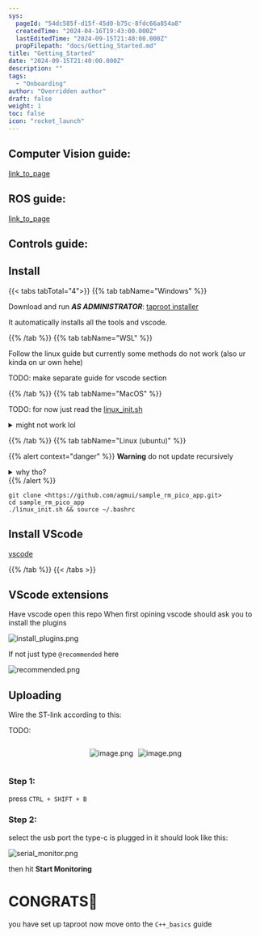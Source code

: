 ```yaml
---
sys:
  pageId: "54dc585f-d15f-45d0-b75c-8fdc66a854a8"
  createdTime: "2024-04-16T19:43:00.000Z"
  lastEditedTime: "2024-09-15T21:40:00.000Z"
  propFilepath: "docs/Getting_Started.md"
title: "Getting_Started"
date: "2024-09-15T21:40:00.000Z"
description: ""
tags:
  - "Onboarding"
author: "Overridden author"
draft: false
weight: 1
toc: false
icon: "rocket_launch"
---
```


## Computer Vision guide:

[link_to_page](86d45bc0-388b-4d26-8848-44f255f73d0e)

## ROS guide:

[link_to_page](3c76c1de-ec8f-46d6-8b0a-294005edc2d5)

## Controls guide:

## Install

{{< tabs tabTotal="4">}}
{{% tab tabName="Windows" %}}

Download and run _**AS ADMINISTRATOR**_: [taproot installer](https://github.com/Thornbots/TeachingFreshies/releases/tag/1.0)

It automatically installs all the tools and vscode.

{{% /tab %}}
{{% tab tabName="WSL" %}}

Follow the linux guide but currently some methods do not work (also ur kinda on ur own hehe)

TODO: make separate guide for vscode section

{{% /tab %}}
{{% tab tabName="MacOS" %}}

TODO: for now just read the [linux_init.sh](https://github.com/agmui/sample_rm_pico_app/blob/main/linux_init.sh)

<details>
<summary>might not work lol</summary>

`brew install libusb pkg-config`

Next install: [vscode](https://code.visualstudio.com/Download)

</details>

{{% /tab %}}
{{% tab tabName="Linux (ubuntu)" %}}

{{% alert context="danger" %}}
**Warning** do not update recursively
<details>
<summary>why tho?</summary>
There are some submodules that may go on for a while (like tinyusb) and I highly
recommend you don't need to get them.
If you want to see what submodules I update just look in `linux_init.sh`
</details>
{{% /alert %}}

```shell
git clone <https://github.com/agmui/sample_rm_pico_app.git>
cd sample_rm_pico_app
./linux_init.sh && source ~/.bashrc
```

## Install VScode

[vscode](https://code.visualstudio.com/Download)

{{% /tab %}}
{{< /tabs >}}

## VScode extensions

Have vscode open this repo
When first opining vscode should ask you to install the plugins

![install_plugins.png](https://prod-files-secure.s3.us-west-2.amazonaws.com/d518164a-d88e-44d1-a4ee-3adb3bd8bce0/89bd30f0-1825-4e77-867b-0a41ce370880/install_plugins.png?X-Amz-Algorithm=AWS4-HMAC-SHA256&X-Amz-Content-Sha256=UNSIGNED-PAYLOAD&X-Amz-Credential=ASIAZI2LB466TJ6DT3TM%2F20250407%2Fus-west-2%2Fs3%2Faws4_request&X-Amz-Date=20250407T032824Z&X-Amz-Expires=3600&X-Amz-Security-Token=IQoJb3JpZ2luX2VjENv%2F%2F%2F%2F%2F%2F%2F%2F%2F%2FwEaCXVzLXdlc3QtMiJHMEUCIQDhw1rgfB7n4Y%2FsPtmB7wwQMuFnCxWXj32canE6hi1ZxwIgUt9HOopstBJo7Z8%2FeP2%2F3cvC6FDlLqXVOwk%2FVK9yQzYq%2FwMIVBAAGgw2Mzc0MjMxODM4MDUiDEmwI6iOnpgH0pBGUyrcA3AQ09UXzWwDc6mzf8VaNMuz07UW1iCf6bDbNiDxeKWfWP7emcdTi%2B%2Bo87bJdyqtsi9jOtX2VdSa0AVTBsJoiJmCk9hSqtdwzS%2BTt5milQhmgP%2BsTNzwRA2uOOhHBwP3pNxqV0Mou884ucoyFsp1c1%2BMqvuhCNcCI%2B7WGFBhSBuRu2zBpgtAYXu9%2Fo2vJR6dzF1hwrWL0RQzY32%2BGDeYWndjgV2W8sJW7QbPIcz6RAjruWiGQDXJ2Wxaay%2BYXAVmCH7nExSYbmB7KGHegGv4wczi29qrBgdZsN7SitowdA%2F6oMcRt3Gxigw%2BLLwX5ck7%2FKM8osW9YW9BbjGNObmXRPVSAqZy%2FuBk59ZDaxDLqKmddwUFfYvAdg1rHnM1MKCREkqZ5iLzQ7AqsGYcKShFoFYI4NTtdlbRTIscWI4u2rxRZFOOl8LphsMGMn0Ozf5nS4ZCoKkQl%2BQWZjnOoJnKkGi%2FHcE%2BJ92bVUnsHOHz8AzujuTKGLYApMlVPU1FtnRInsghVxgvyOJ%2BhGq%2FHyKgGkQaFuXATVpXe5xbKq0XGWZ4xaniNVjqtptKqXiWmBaZ8LAclKnqqTbTY9SNYzj4eiP95w3Euc1gV2yCPSfxMdXPyuaoOZO%2FSkwUDMf1MNKDzb8GOqUBrZ%2B5xFOCeNw1SMoYYVz6zF2Y%2Bu1TYSFuMTXBgWGF9U%2B%2FwglRJik6yfzFbusye8Qb8kimUG24n8r8L2OPVGjXtvUPfW76Izylb4TdS1pme8Dj8e4lB1aJre5Finqe48%2F4ZdlzG9efrwelihJaE51%2FQTJ9Ros7QWJnCEnE3cAQ0CUEyFW8U4zHiRf1t%2FyEoENG7%2FingNdCza2l5OUO6Idq%2BVJqNZnN&X-Amz-Signature=df739ba5814c2dddf244bb85fbcc3756623c6753db103126074b022857c3642b&X-Amz-SignedHeaders=host&x-id=GetObject)

If not just type `@recommended` here  

![recommended.png](https://prod-files-secure.s3.us-west-2.amazonaws.com/d518164a-d88e-44d1-a4ee-3adb3bd8bce0/61e661e9-5d85-4dfc-be0d-8d2097a5e793/recommended.png?X-Amz-Algorithm=AWS4-HMAC-SHA256&X-Amz-Content-Sha256=UNSIGNED-PAYLOAD&X-Amz-Credential=ASIAZI2LB466TJ6DT3TM%2F20250407%2Fus-west-2%2Fs3%2Faws4_request&X-Amz-Date=20250407T032824Z&X-Amz-Expires=3600&X-Amz-Security-Token=IQoJb3JpZ2luX2VjENv%2F%2F%2F%2F%2F%2F%2F%2F%2F%2FwEaCXVzLXdlc3QtMiJHMEUCIQDhw1rgfB7n4Y%2FsPtmB7wwQMuFnCxWXj32canE6hi1ZxwIgUt9HOopstBJo7Z8%2FeP2%2F3cvC6FDlLqXVOwk%2FVK9yQzYq%2FwMIVBAAGgw2Mzc0MjMxODM4MDUiDEmwI6iOnpgH0pBGUyrcA3AQ09UXzWwDc6mzf8VaNMuz07UW1iCf6bDbNiDxeKWfWP7emcdTi%2B%2Bo87bJdyqtsi9jOtX2VdSa0AVTBsJoiJmCk9hSqtdwzS%2BTt5milQhmgP%2BsTNzwRA2uOOhHBwP3pNxqV0Mou884ucoyFsp1c1%2BMqvuhCNcCI%2B7WGFBhSBuRu2zBpgtAYXu9%2Fo2vJR6dzF1hwrWL0RQzY32%2BGDeYWndjgV2W8sJW7QbPIcz6RAjruWiGQDXJ2Wxaay%2BYXAVmCH7nExSYbmB7KGHegGv4wczi29qrBgdZsN7SitowdA%2F6oMcRt3Gxigw%2BLLwX5ck7%2FKM8osW9YW9BbjGNObmXRPVSAqZy%2FuBk59ZDaxDLqKmddwUFfYvAdg1rHnM1MKCREkqZ5iLzQ7AqsGYcKShFoFYI4NTtdlbRTIscWI4u2rxRZFOOl8LphsMGMn0Ozf5nS4ZCoKkQl%2BQWZjnOoJnKkGi%2FHcE%2BJ92bVUnsHOHz8AzujuTKGLYApMlVPU1FtnRInsghVxgvyOJ%2BhGq%2FHyKgGkQaFuXATVpXe5xbKq0XGWZ4xaniNVjqtptKqXiWmBaZ8LAclKnqqTbTY9SNYzj4eiP95w3Euc1gV2yCPSfxMdXPyuaoOZO%2FSkwUDMf1MNKDzb8GOqUBrZ%2B5xFOCeNw1SMoYYVz6zF2Y%2Bu1TYSFuMTXBgWGF9U%2B%2FwglRJik6yfzFbusye8Qb8kimUG24n8r8L2OPVGjXtvUPfW76Izylb4TdS1pme8Dj8e4lB1aJre5Finqe48%2F4ZdlzG9efrwelihJaE51%2FQTJ9Ros7QWJnCEnE3cAQ0CUEyFW8U4zHiRf1t%2FyEoENG7%2FingNdCza2l5OUO6Idq%2BVJqNZnN&X-Amz-Signature=ef8c45a6cf6ed929bba3ba01c2ac0047c949445c1d7f1c5634048d0e154fb592&X-Amz-SignedHeaders=host&x-id=GetObject)

## Uploading

Wire the ST-link according to this:

TODO:

<div style="display: flex;flex-direction: row; column-gap:10px; max-width: 630px;justify-content: center;">
<div>

![image.png](https://prod-files-secure.s3.us-west-2.amazonaws.com/d518164a-d88e-44d1-a4ee-3adb3bd8bce0/210ecb78-1116-4d7b-b9b7-2292f66fa2c2/image.png?X-Amz-Algorithm=AWS4-HMAC-SHA256&X-Amz-Content-Sha256=UNSIGNED-PAYLOAD&X-Amz-Credential=ASIAZI2LB466RSZWKLIU%2F20250407%2Fus-west-2%2Fs3%2Faws4_request&X-Amz-Date=20250407T032825Z&X-Amz-Expires=3600&X-Amz-Security-Token=IQoJb3JpZ2luX2VjENv%2F%2F%2F%2F%2F%2F%2F%2F%2F%2FwEaCXVzLXdlc3QtMiJIMEYCIQD53XCsU%2BZbaHbpsgkGA8EbvgBdC4p1eCv7VcVjUEF8xAIhANwt3UALk%2FZCi%2BUdxtsPxkmO11k%2Bzm9Zil0GwyI2QjYwKv8DCFQQABoMNjM3NDIzMTgzODA1IgyxeCoWxCd%2BHoAgV5Yq3APQxfMtgzwNeaU1Qqv%2FeGsKFQ1aqrojhzIYgBFGQNUQsvwpk2f7LXFzUSyCbLt4UGmCp16glKlC%2Fd6Srnr3a94qJYeSRkDRj7RJ%2B68d97UD6smExcE7Z8UKDY%2FlNisDpHJ5aW6bxA90DmHZ9TWIL6Hq43OkVkJkJcyx2fBbryqh4vL%2FwSs%2FPN5vzrIbQPNb4av80rl4s2jSvq%2BJanuSXyKWTEXiFMHbw8J%2F5j4dGJOCetjJEDZmQfpxus7xGYLz32dQHssV%2BKgmx6tB8MxzcUeze5fV5uG4E6Fy%2BvlNfp4iZlxOV5VNe3sg0RibytQu1BFYx24VjPoFhXqF1uaXWe3qYH5AmPtoLP4o1FSNWfPuvdXEdREeV8w%2FJ0hN%2BgS5OA0P%2FJBPNVZzKTyLmgV5LXfAMAFTzOzZ1uiByh0HDTt3kTvXpKShQWI0alg7D5%2Bd1KQsqKuCQqltX7IDk%2BZcH4SpcSvkv8AMXkPdm%2Fn0cF3J6JHA5pqxnwtKiAeu5krQ%2B4iP%2BXEdSO72BcMf10CxvgmA9cfTHHxcx9Tz2Np3jpr0sIvMrwRDGgjDxFinwWPo%2BwCk01XBACQGky5NZVDa9mpb7ScYP0%2Bqs7okqlq%2FljcAQv0sZvGrCGf7RXw%2FkDC3g82%2FBjqkAbdalS1bf0ZzbyEuqqAEHLugCrsM3EKw7Kib7SBWa2nnBTvQ2Ueey2qn9zc0I9v84YdFb4Mz691zQVq6j7ugvJwiA%2BMC0Sn3%2FvurzCJe5gUevTqfc5DdHGXNNBkyjtdgHPJn%2FFNsMfWWyfvCjGFWzvQwi0ZK1nVg%2FuVFKFd2mo%2BkYKw6Ff%2FTYMM7mCkLywGQ6r4PdoiVI7QijMt17D0NUzn96XWq&X-Amz-Signature=d36f974c5e87f245051d23b80b46464e63c205dd3846479b8377d8796517d922&X-Amz-SignedHeaders=host&x-id=GetObject)

</div>
<div>

![image.png](https://prod-files-secure.s3.us-west-2.amazonaws.com/d518164a-d88e-44d1-a4ee-3adb3bd8bce0/33a0fd0f-8ca6-4a86-8e09-26e95ded1fff/image.png?X-Amz-Algorithm=AWS4-HMAC-SHA256&X-Amz-Content-Sha256=UNSIGNED-PAYLOAD&X-Amz-Credential=ASIAZI2LB4663D37RNQ2%2F20250407%2Fus-west-2%2Fs3%2Faws4_request&X-Amz-Date=20250407T032826Z&X-Amz-Expires=3600&X-Amz-Security-Token=IQoJb3JpZ2luX2VjENv%2F%2F%2F%2F%2F%2F%2F%2F%2F%2FwEaCXVzLXdlc3QtMiJHMEUCIQD0EMrwRuX%2FVtaOAa9UzMyHpF%2Bif3VOHnJY3NQzSO%2BxaQIgUm7Gs7Gf7jcgT%2FVbyUVWK%2FKyB1slRrhPzukod9b%2FkvIq%2FwMIVBAAGgw2Mzc0MjMxODM4MDUiDEJ%2BiNalywDhjf9VrSrcAxdbqA9zz0uWT%2BabAmcIsZMIta4CkuwsmseLqF8eXI5JdLjD3QLWaSTElGNyke%2FdjpIorqCCi7X6TUbSoh1lRozVrSvbWrpNhI8iYawM6ySY%2FDk%2BJAxoRdNBp5MxEijYzmthqjBejsfZi3hY0nIGohDMXbIMl7ML9ds8QFZICyk5cB%2FBRfIRqdbprBqixzagBtmBRVQ14vu4y0GzAXHNAxAUPTnlO5DW8kY1H58VE5ImnkDe%2FExoOjGQt0IlWNEgdRJdpecap%2FrrQOi288sgBKPSdPeQ0PFifOmoVA8bc8YyybQRW3C0DJBaJGt9jEdbsd3QvIv3jYO3A4OWM6qSjFI8dC6yQTHGeVU2XtON1Wf1bj8OUY6NXD9jM%2FFg9SE%2BjYemSl392GB5V483C36PGqL88e2ftK3rA0VO81ipCWlcwQ81R3yjBKaK6OA1hBwyDnZ8f%2B%2B2ysd1qYuBiUafEMqa3VO8lJaVeIwSMBRJrX2TuUiZYuzOudXQUljjHxx%2BVW4UmN%2BH8gCvlvSsfj%2FvPGEPkeMMQvVnbTUumb80u9BjwbRe%2FRLAgqECHW3jl6Kuab5RnrarsAUXb45IDXYU71VR0w4AUbD5hdGTJyWPbpYAgAB2PKJeaj4pAtUzMKWDzb8GOqUBzn7IlvBjDD1ukxo4oPjRI9YfNY9qNArgzWInwG7YpGjHlJQ0zxzUzfv6WSV81CdMpW0mgXwpqwqHVWF3AiPHg1Rfea6SyRqqnIA1yLZZSAzNfhVPn3DJJTNylW3uUPgVN30ZSTUIplviRIVMdMnAeelf2UVpCYvwiyh9Pu6GsIDBDOlyejnk3d7Hfp3bxhiQ8gZoj5rN1lJb5lWXqZdw7EEJfa99&X-Amz-Signature=85753f3ba20f188260b653a776f7ceb5069f2797f421063155eea59804024ca1&X-Amz-SignedHeaders=host&x-id=GetObject)

</div>
</div>

### Step 1:

press `CTRL + SHIFT + B`

### Step 2:

select the usb port the type-c is plugged in it should look like this:

![serial_monitor.png](https://prod-files-secure.s3.us-west-2.amazonaws.com/d518164a-d88e-44d1-a4ee-3adb3bd8bce0/f03f4774-05d4-4393-b6a0-d5efb6d315ab/serial_monitor.png?X-Amz-Algorithm=AWS4-HMAC-SHA256&X-Amz-Content-Sha256=UNSIGNED-PAYLOAD&X-Amz-Credential=ASIAZI2LB466TJ6DT3TM%2F20250407%2Fus-west-2%2Fs3%2Faws4_request&X-Amz-Date=20250407T032824Z&X-Amz-Expires=3600&X-Amz-Security-Token=IQoJb3JpZ2luX2VjENv%2F%2F%2F%2F%2F%2F%2F%2F%2F%2FwEaCXVzLXdlc3QtMiJHMEUCIQDhw1rgfB7n4Y%2FsPtmB7wwQMuFnCxWXj32canE6hi1ZxwIgUt9HOopstBJo7Z8%2FeP2%2F3cvC6FDlLqXVOwk%2FVK9yQzYq%2FwMIVBAAGgw2Mzc0MjMxODM4MDUiDEmwI6iOnpgH0pBGUyrcA3AQ09UXzWwDc6mzf8VaNMuz07UW1iCf6bDbNiDxeKWfWP7emcdTi%2B%2Bo87bJdyqtsi9jOtX2VdSa0AVTBsJoiJmCk9hSqtdwzS%2BTt5milQhmgP%2BsTNzwRA2uOOhHBwP3pNxqV0Mou884ucoyFsp1c1%2BMqvuhCNcCI%2B7WGFBhSBuRu2zBpgtAYXu9%2Fo2vJR6dzF1hwrWL0RQzY32%2BGDeYWndjgV2W8sJW7QbPIcz6RAjruWiGQDXJ2Wxaay%2BYXAVmCH7nExSYbmB7KGHegGv4wczi29qrBgdZsN7SitowdA%2F6oMcRt3Gxigw%2BLLwX5ck7%2FKM8osW9YW9BbjGNObmXRPVSAqZy%2FuBk59ZDaxDLqKmddwUFfYvAdg1rHnM1MKCREkqZ5iLzQ7AqsGYcKShFoFYI4NTtdlbRTIscWI4u2rxRZFOOl8LphsMGMn0Ozf5nS4ZCoKkQl%2BQWZjnOoJnKkGi%2FHcE%2BJ92bVUnsHOHz8AzujuTKGLYApMlVPU1FtnRInsghVxgvyOJ%2BhGq%2FHyKgGkQaFuXATVpXe5xbKq0XGWZ4xaniNVjqtptKqXiWmBaZ8LAclKnqqTbTY9SNYzj4eiP95w3Euc1gV2yCPSfxMdXPyuaoOZO%2FSkwUDMf1MNKDzb8GOqUBrZ%2B5xFOCeNw1SMoYYVz6zF2Y%2Bu1TYSFuMTXBgWGF9U%2B%2FwglRJik6yfzFbusye8Qb8kimUG24n8r8L2OPVGjXtvUPfW76Izylb4TdS1pme8Dj8e4lB1aJre5Finqe48%2F4ZdlzG9efrwelihJaE51%2FQTJ9Ros7QWJnCEnE3cAQ0CUEyFW8U4zHiRf1t%2FyEoENG7%2FingNdCza2l5OUO6Idq%2BVJqNZnN&X-Amz-Signature=31abadd9e1c5066cb934f1957d1e49989582f6e78bb84a72d640de947cf157d0&X-Amz-SignedHeaders=host&x-id=GetObject)

then hit **Start Monitoring**

# CONGRATS🎉

you have set up taproot now move onto the `C++_basics` guide
